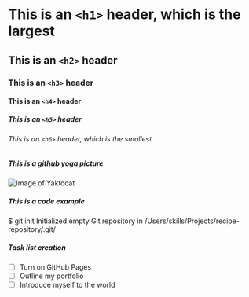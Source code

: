 # This is an `<h1>` header, which is the largest
## This is an `<h2>` header
### This is an `<h3>` header
#### This is an `<h4>` header
##### This is an `<h5>` header
###### This is an `<h6>` header, which is the smallest
##### This is a github yoga picture
![Image of Yaktocat](https://octodex.github.com/images/yogitocat.png)
##### This is a code example
$ git init
Initialized empty Git repository in /Users/skills/Projects/recipe-repository/.git/
##### Task list creation
- [ ] Turn on GitHub Pages
- [ ] Outline my portfolio
- [ ] Introduce myself to the world
